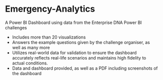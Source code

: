 # Emergency-Analytics
A Power BI Dashboard using data from the Enterprise DNA Power BI challenges


- Includes more than 20 visualizations
- Answers the example questions given by the challenge organiser, as well as many more
- Utilizes real-world data for validation to ensure the dashboard accurately reflects real-life scenarios and maintains high fidelity to actual conditions.
- Data and dashboard provided, as well as a PDF including screenshots of the dashboard
